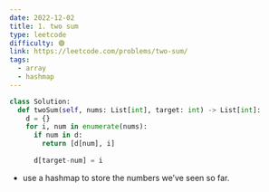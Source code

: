 ```yaml
---
date: 2022-12-02
title: 1. two sum
type: leetcode
difficulty: 🟢
link: https://leetcode.com/problems/two-sum/
tags:
  - array
  - hashmap
---
```


```python
class Solution:
  def twoSum(self, nums: List[int], target: int) -> List[int]:
    d = {}
    for i, num in enumerate(nums):
      if num in d:
        return [d[num], i]
        
      d[target-num] = i
```

- use a hashmap to store the numbers we’ve seen so far.

